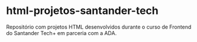 # html-projetos-santander-tech
Repositório com projetos HTML desenvolvidos durante o curso de Frontend do Santander Tech+ em parceria com a ADA.
